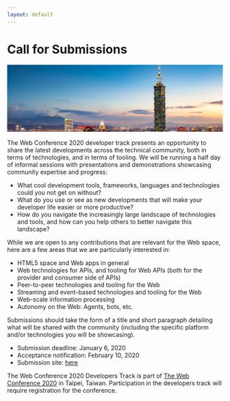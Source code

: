 ```yaml
---
layout: default
---
```


# Call for Submissions

<p>
  <img src="images/skyline.jpg" />
</p>


The Web Conference 2020 developer track presents an opportunity to share the latest developments across the technical community, both in terms of technologies, and in terms of tooling. We will be running a half day of informal sessions with presentations and demonstrations showcasing community expertise and progress:

- What cool development tools, frameworks, languages and technologies could you not get on without?
- What do you use or see as new developments that will make your developer life easier or more productive?
- How do you navigate the increasingly large landscape of technologies and tools, and how can you help others to better navigate this landscape?

While we are open to any contributions that are relevant for the Web space, here are a few areas that we are particularly interested in:

- HTML5 space and Web apps in general
- Web technologies for APIs, and tooling for Web APIs (both for the provider and consumer side of APIs)
- Peer-to-peer technologies and tooling for the Web
- Streaming and event-based technologies and tooling for the Web
- Web-scale information processing
- Autonomy on the Web: Agents, bots, etc.

Submissions should take the form of a title and short paragraph detailing what will be shared with the community (including the specific platform and/or technologies you will be showcasing).

- Submission deadline: January 6, 2020
- Acceptance notification: February 10, 2020
- Submission site: [here](https://easychair.org/conferences/?conf=www2020devtrack)

The Web Conference 2020 Developers Track is part of [The Web Conference 2020](https://www2020.thewebconf.org/) in Taipei, Taiwan. Participation in the developers track will require registration for the conference.
